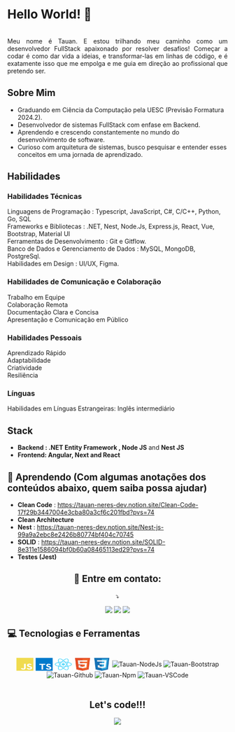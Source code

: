 <span>

# Hello World! 👋

</span>

<p align="justify">
  <br>Meu nome é Tauan. E estou trilhando meu caminho como um desenvolvedor FullStack apaixonado por resolver desafios!
  Começar a codar é como dar vida a ideias, e transformar-las em linhas de código, e é exatamente isso que me empolga e me guia em direção ao profissional que pretendo ser.
</p>


## Sobre Mim

-  Graduando em Ciência da Computação pela UESC (Previsão Formatura 2024.2).
-  Desenvolvedor de sistemas FullStack com enfase em Backend.
-  Aprendendo e crescendo constantemente no mundo do desenvolvimento de software.
-  Curioso com arquitetura de sistemas, busco pesquisar e entender esses conceitos em uma jornada de aprendizado.

</p>




##  Habilidades

###  Habilidades Técnicas

 Linguagens de Programação : Typescript, JavaScript, C#, C/C++, Python, Go, SQL <br>
 Frameworks e Bibliotecas : .NET, Nest, Node.Js, Express.js, React, Vue, Bootstrap, Material UI <br>
 Ferramentas de Desenvolvimento : Git e Gitflow.<br>
 Banco de Dados e Gerenciamento de Dados : MySQL, MongoDB, PostgreSql.<br>
 Habilidades em Design : UI/UX, Figma.

### Habilidades de Comunicação e Colaboração

 Trabalho em Equipe<br>
 Colaboração Remota<br>
 Documentação Clara e Concisa<br>
 Apresentação e Comunicação em Público<br>


###  Habilidades Pessoais

Aprendizado Rápido<br>
Adaptabilidade<br>
Criatividade <br>
Resiliência

### Línguas

Habilidades em Línguas Estrangeiras: Inglês intermediário


## Stack

- **Backend : .NET Entity Framework , Node JS** and **Nest JS**
- **Frontend: Angular, Next and React**

</div>

<div >

## 🚀 Aprendendo (Com algumas anotações dos conteúdos abaixo, quem saiba possa ajudar)

- **Clean Code** : https://tauan-neres-dev.notion.site/Clean-Code-17f29b3447004e3cba80a3cf6c201fbd?pvs=74
- **Clean Architecture**
- **Nest** : https://tauan-neres-dev.notion.site/Nest-js-99a9a2ebc8e2426b80774bf404c70745
- **SOLID** : https://tauan-neres-dev.notion.site/SOLID-8e311e1586094bf0b60a08465113ed29?pvs=74
- **Testes (Jest)**

</div>

<div align="center">

## 💌 Entre em contato:

⤵️

</div>

<div align="center "> 
 
  <a href="https://www.instagram.com/savethetedio/" target="_blank"><img src="https://img.shields.io/badge/-Instagram-%23E4405F?style=for-the-badge&logo=instagram&logoColor=white" target="_blank"></a> 
  <a href = "mailto:tauanspider@gmail.com"><img src="https://img.shields.io/badge/-Gmail-%23333?style=for-the-badge&logo=gmail&logoColor=white" target="_blank"></a>
  <a href="https://www.linkedin.com/in/tauan-neres-585b02199/" target="_blank"><img src="https://img.shields.io/badge/-LinkedIn-%230077B5?style=for-the-badge&logo=linkedin&logoColor=white" target="_blank"></a> 
  
  
  
</div>

## 💻 Tecnologias e Ferramentas

<br>

<div style="display: inline_block" align="center">
  <img align="center" alt="Tauan-Js" height="30" width="40" src="https://raw.githubusercontent.com/devicons/devicon/master/icons/javascript/javascript-plain.svg">
  <img align="center" alt="Tauan-Ts" height="30" width="40" src="https://raw.githubusercontent.com/devicons/devicon/master/icons/typescript/typescript-plain.svg">
  <img align="center" alt="Tauan-React" height="30" width="40" src="https://raw.githubusercontent.com/devicons/devicon/master/icons/react/react-original.svg">
  <img align="center" alt="Tauan-HTML" height="30" width="40" src="https://raw.githubusercontent.com/devicons/devicon/master/icons/html5/html5-original.svg">
  <img align="center" alt="Tauan-CSS" height="30" width="40" src="https://raw.githubusercontent.com/devicons/devicon/master/icons/css3/css3-original.svg">
  <img align="center" alt="Tauan-NodeJs" height="30" width="40" src="https://cdn.jsdelivr.net/gh/devicons/devicon/icons/nodejs/nodejs-original.svg" />
  <img align="center" alt="Tauan-Bootstrap" height="30" width="40" src="https://cdn.jsdelivr.net/gh/devicons/devicon/icons/bootstrap/bootstrap-original.svg" />
  <img align="center" alt="Tauan-Github" height="30" width="40" src="https://cdn.jsdelivr.net/gh/devicons/devicon/icons/github/github-original.svg" />
  <img align="center" alt="Tauan-Npm" height="30" width="40" src="https://cdn.jsdelivr.net/gh/devicons/devicon/icons/npm/npm-original-wordmark.svg" />
  <img align="center" alt="Tauan-VSCode" height="30" width="40" src="https://cdn.jsdelivr.net/gh/devicons/devicon/icons/vscode/vscode-original.svg" />

</div>
 <br>

<div align="center">
<h2>Let's code!!!</h2>
<img src="https://media.giphy.com/media/LmNwrBhejkK9EFP504/giphy.gif" width="400px" />
</div>
